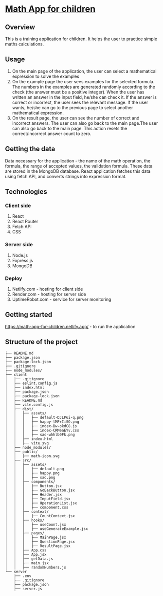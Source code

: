 # [Math App for children](https://math-app-for-children.netlify.app/)

## Overview

This is a training application for children. It helps the user to practice simple maths calculations.

## Usage

1. On the main page of the application, the user can select a mathematical expression to solve the examples
2. On the example page the user sees examples for the selected formula. The numbers in the examples are generated randomly according to the check (the answer must be a positive integer). When the user has written an answer in the input field, he/she can check it. If the answer is correct or incorrect, the user sees the relevant message.
If the user wants, he/she can go to the previous page to select another mathematical expression.
3. On the result page, the user can see the number of correct and incorrect answers. The user can also go back to the main page.The user can also go back to the main page.
This action resets the correct/incorrect answer count to zero.

## Getting the data

Data necessary for the application - the name of the math operation, the formula, the range of accepted values, the validation formula. These data are stored in the MongoDB database. React application fetches this data using fetch API, and converts strings into expression format. 

## Technologies

### Client side

1. React
2. React Router
3. Fetch API
4. CSS

### Server side

1. Node.js
2. Express.js
3. MongoDB

### Deploy

1. Netlify.com - hosting for client side
2. Render.com - hosting for server side
3. UptimeRobot.com - service for server monitoring

## Getting started

https://math-app-for-children.netlify.app/ - to run the application

## Structure of the project

```
├── README.md
├── package.json
├── package-lock.json
├── .gitignore
├── node_modules/
├── client
│   ├── .gitignore
│   ├── eslint.config.js
│   ├── index.html
│   ├── package.json
│   ├── package-lock.json
│   ├── README.md
│   ├── vite.config.js
│   ├── dist/
│   │   ├── assets/
│   │   │   ├── default-DJLP6i-q.png
│   │   │   ├── happy-lMPrIiSO.png
│   │   │   ├── index-Bw-okdC8.js
│   │   │   ├── index-CRMeaEYv.css
│   │   │   ├── sad-whhlb0Fk.png
│   │   ├── index.html
│   │   ├── vite.svg
│   ├── node_modules/
│   ├── public/
│   │   ├── math-icon.svg
│   ├── src/
│   │   ├── assets/
│   │   │   ├── default.png
│   │   │   ├── happy.png
│   │   │   ├── sad.png
│   │   ├── components/
│   │   │   ├── Button.jsx
│   │   │   ├── GoBackButton.jsx
│   │   │   ├── Header.jsx
│   │   │   ├── InputField.jsx
│   │   │   ├── OperationList.jsx
│   │   │   ├── component.css
│   │   ├── context/
│   │   │   ├── CountContext.jsx
│   │   ├── hooks/
│   │   │   ├── useCount.jsx
│   │   │   ├── useGenerateExample.jsx
│   │   ├── pages/
│   │   │   ├── MainPage.jsx
│   │   │   ├── QuestionPage.jsx
│   │   │   ├── ResultPage.jsx
│   │   ├── App.css
│   │   ├── App.jsx
│   │   ├── getData.js
│   │   ├── main.jsx
│   │   ├── randomNumbers.js
└── server
    ├── .env
    ├── .gitignore
    ├── package.json
    ├── server.js
```